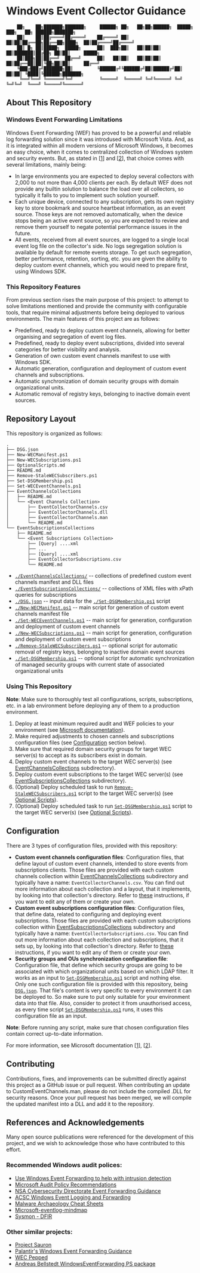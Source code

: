 # Windows Event Collector Guidance
```
	██╗    ██╗███████╗███████╗     ██████╗ ██╗   ██╗██╗██████╗  █████╗ ███╗   ██╗ ██████╗███████╗
	██║    ██║██╔════╝██╔════╝    ██╔════╝ ██║   ██║██║██╔══██╗██╔══██╗████╗  ██║██╔════╝██╔════╝
	██║ █╗ ██║█████╗  █████╗      ██║  ███╗██║   ██║██║██║  ██║███████║██╔██╗ ██║██║     █████╗  
	██║███╗██║██╔══╝  ██╔══╝      ██║   ██║██║   ██║██║██║  ██║██╔══██║██║╚██╗██║██║     ██╔══╝  
	╚███╔███╔╝███████╗██║         ╚██████╔╝╚██████╔╝██║██████╔╝██║  ██║██║ ╚████║╚██████╗███████╗
	 ╚══╝╚══╝ ╚══════╝╚═╝          ╚═════╝  ╚═════╝ ╚═╝╚═════╝ ╚═╝  ╚═╝╚═╝  ╚═══╝ ╚═════╝╚══════╝
```
## About This Repository
### Windows Event Forwarding Limitations
Windows Event Forwarding (WEF) has proved to be a powerful and reliable log forwarding solution since it was introdused with Microsoft Vista. And, as it is integrated within all modern versions of Microsoft Windows, it becomes an easy choice, when it comes to centralized collection of Windows system and security events. But, as stated in \[[1](https://learn.microsoft.com/en-us/windows/security/threat-protection/use-windows-event-forwarding-to-assist-in-intrusion-detection#what-are-the-wec-servers-limitations)\] and \[[2](https://learn.microsoft.com/en-us/troubleshoot/windows-server/admin-development/configure-eventlog-forwarding-performance#limitation-and-system-requirement)\], that choice comes with several limitations, mainly being:

- In large environments you are expected to deploy several collectors with 2,000 to not more than 4,000 clients per each. By default WEF does not provide any builtin solution to balance the load over all collectors, so typically it falls to you to implement such solution yourself.
- Each unique device, connected to any subscription, gets its own registry key to store bookmark and source heartbeat information, as an event source. Those keys are not removed automatically, when the device stops being an active event source, so you are expected to review and remove them yourself to negate potential performance issues in the future.
- All events, received from all event sources, are logged to a single local event log file on the collector's side. No logs segregation solution is available by default for remote events storage. To get such segregation, better performance, retention, sorting, etc. you are given the ability to deploy custom event channels, which you would need to prepare first, using Windows SDK.

### This Repository Features
From previous section rises the main purpose of this project: to attempt to solve limitations mentioned and provide the community with configurable tools, that require minimal adjustments before being deployed to various environments.
The main features of this project are as follows:

- Predefined, ready to deploy custom event channels, allowing for better organising and segregation of event log files.
- Predefined, ready to deploy event subscriptions, divided into several categories for better visibility and analysis.
- Generation of own custom event channels manifest to use with Windows SDK.
- Automatic generation, configuration and deployment of custom event channels and subscriptions.
- Automatic synchronization of domain security groups with domain organizational units.
- Automatic removal of registry keys, belonging to inactive domain event sources.

## Repository Layout
This repository is organized as follows:
```
.
├── DSG.json
├── New-WECManifest.ps1
├── New-WECSubscriptions.ps1
├── OptionalScripts.md
├── README.md
├── Remove-StaleWECSubscribers.ps1
├── Set-DSGMembership.ps1
├── Set-WECEventChannels.ps1
├── EventChannelsCollections
│   ├── README.md
│   └── <Event Channels Collection>
│       ├── EventCollectorChannels.csv
│       ├── EventCollectorChannels.dll
│       ├── EventCollectorChannels.man
│       └── README.md
└── EventSubscriptionsCollections
    ├── README.md
    └── <Event Subscriptions Collection>
        ├── [Query] ....xml
        ├── ...
        ├── [Query] ....xml
        ├── EventCollectorSubscriptions.csv
        └── README.md
```

- [`./EventChannelsCollections/`](/channels) -- collections of predefined custom event channels manifest and DLL files
- [`./EventSubscriptionsCollections/`](/queries) -- collections of XML files with xPath queries for subscriptions
- [`./DSG.json`](DSG.json) -- input data for the [`./Set-DSGMembership.ps1`](Set-DSGMembership.ps1) script
- [`./New-WECManifest.ps1`](New-WECManifest.ps1) -- main script for generation of custom event channels manifest file
- [`./Set-WECEventChannels.ps1`](Set-WECEventChannels.ps1) -- main script for generation, configuration and deployment of custom event channels
- [`./New-WECSubscriptions.ps1`](New-WECSubscriptions.ps1) -- main script for generation, configuration and deployment of custom event subscriptions
- [`./Remove-StaleWECSubscribers.ps1`](Remove-StaleWECSubscribers.ps1) -- optional script for automatic removal of registry keys, belonging to inactive domain event sources
- [`./Set-DSGMembership.ps1`](Set-DSGMembership.ps1) -- optional script for automatic synchronization of managed security groups with current state of associated organizational units

### Using This Repository
**Note**: Make sure to thoroughly test all configurations, scripts, subscriptions, etc. in a lab environment before deploying any of them to a production environment.

1. Deploy at least minimum required audit and WEF policies to your environment (see [Microsoft documentation](https://learn.microsoft.com/en-us/windows/security/threat-protection/use-windows-event-forwarding-to-assist-in-intrusion-detection)).
2. Make required adjustments to chosen cannels and subscriptions configuration files (see [Configuration](#configuration) section below).
3. Make sure that required domain security groups for target WEC server(s) to accept as its subscribers exist in domain.
4. Deploy custom event channels to the target WEC server(s) (see [EventChannelsCollections](EventChannelsCollections/) subdirectory).
5. Deploy custom event subscriptions to the target WEC server(s) (see [EventSubscriptionsCollections](EventSubscriptionsCollections/) subdirectory).
6. (Optional) Deploy scheduled task to run [`Remove-StaleWECSubscribers.ps1`](Remove-StaleWECSubscribers.ps1) script to the target WEC server(s) (see [Optional Scripts](OptionalScripts.md)).
7. (Optional) Deploy scheduled task to run [`Set-DSGMembership.ps1`](Set-DSGMembership.ps1) script to the target WEC server(s) (see [Optional Scripts](OptionalScripts.md)).

## Configuration
There are 3 types of configuration files, provided with this repository:

- **Custom event channels configuration files**: Configuration files, that define layout of custom event channels, intended to store events from subscriptions clients. Those files are provided with each custom channels collection within [EventChannelsCollections](EventChannelsCollections/) subdirectory and typically have a name: `EventCollectorChannels.csv`. You can find out more information about each collection and a layout, that it implements, by looking into that collection's directory. Refer to [these](EventChannelsCollections/) instructions, if you want to edit any of them or create your own.
- **Custom event subscriptions configuration files**: Configuration files, that define data, related to configuring and deploying event subscriptions. Those files are provided with each custom subscriptions collection within [EventSubscriptionsCollections](EventSubscriptionsCollections/) subdirectory and typically have a name: `EventCollectorSubscriptions.csv`. You can find out more information about each collection and subscriptions, that it sets up, by looking into that collection's directory. Refer to [these](EventSubscriptionsCollections/) instructions, if you want to edit any of them or create your own.
- **Security groups and OUs synchronization configuration file**: Configuration file, that define which security groups are going to be associated with which organizational units based on which LDAP filter. It works as an input to [`Set-DSGMembership.ps1`](Remove-StaleWECSubscribers.ps1) script and nothing else. Only one such configuration file is provided with this repository, being [`DSG.json`](DSG.json). That file's content is very specific to every environment it can be deployed to. So make sure to put only suitable for your environment data into that file. Also, consider to protect it from unauthorised access, as every time script [`Set-DSGMembership.ps1`](Remove-StaleWECSubscribers.ps1) runs, it uses this configuration file as an input.

**Note**: Before running any script, make sure that chosen configuration files contain correct up-to-date information.

For more information, see Microsoft documentation \[[1](https://learn.microsoft.com/en-us/windows/win32/wes/using-windows-event-log)\], \[[2](https://learn.microsoft.com/en-us/windows/win32/wec/using-windows-event-collector)\].

## Contributing
Contributions, fixes, and improvements can be submitted directly against this project as a GitHub issue or pull request. When contributing an update to CustomEventChannels.man, please do not include the compiled .DLL for security reasons. Once your pull request has been merged, we will compile the updated manifest into a DLL and add it to the repository.

## References and Acknowledgements
Many open source publications were referenced for the development of this project, and we wish to acknowledge those who have contributed to this effort.
### Recommended Windows audit polices:
- [Use Windows Event Forwarding to help with intrusion detection](https://learn.microsoft.com/en-us/windows/security/threat-protection/use-windows-event-forwarding-to-assist-in-intrusion-detection)
- [Microsoft Audit Policy Recommendations](https://docs.microsoft.com/en-us/windows-server/identity/ad-ds/plan/security-best-practices/audit-policy-recommendations)
- [NSA Cybersecurity Directorate Event Forwarding Guidance](https://github.com/nsacyber/Event-Forwarding-Guidance/tree/master/Events)
- [ACSC Windows Event Logging and Forwarding](https://www.cyber.gov.au/resources-business-and-government/maintaining-devices-and-systems/system-hardening-and-administration/system-monitoring/windows-event-logging-and-forwarding)
- [Malware Archaeology Cheat Sheets](https://www.malwarearchaeology.com/cheat-sheets)
- [Microsoft-eventlog-mindmap](https://github.com/mdecrevoisier/Microsoft-eventlog-mindmap)
- [Sysmon - DFIR](https://github.com/MHaggis/sysmon-dfir)

### Other similar projects:
- [Project Sauron](https://github.com/russelltomkins/Project-Sauron)
- [Palantir's Windows Event Forwarding Guidance](https://github.com/palantir/windows-event-forwarding)
- [WEC Pepped](https://github.com/ElasticSA/wec_pepped)
- [Andreas Bellstedt WindowsEventForwarding PS package](https://www.powershellgallery.com/packages/WindowsEventForwarding/)

